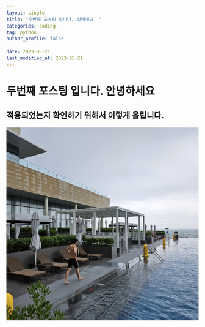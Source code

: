 ```yaml
---
layout: single
title: "두번째 포스팅 입니다. 설레네요. "
categories: coding
tag: python
author_profile: false

date: 2023-05-21
last_modified_at: 2023-05-21
---
```


# 두번째 포스팅 입니다. 안녕하세요



## 적용되었는지 확인하기 위해서 이렇게 올립니다.



![IMG_5751](/images/2023-05-21-first/IMG_5751.JPG)